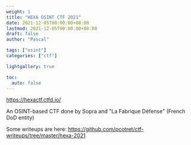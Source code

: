 ```yaml
---
weight: 1
title: "HEXA OSINT CTF 2021"
date: 2021-12-05T00:00:00+08:00
lastmod: 2021-12-05T00:00:00+08:00
draft: false
author: "Pascal"

tags: ["osint"]
categories: ["ctf"]

lightgallery: true

toc:
  auto: false
---
```


https://hexactf.ctfd.io/

An OSINT-based CTF done by Sopra and "La Fabrique Défense" (French DoD entity)

Some writeups are here: https://github.com/pcotret/ctf-writeups/tree/master/hexa-2021